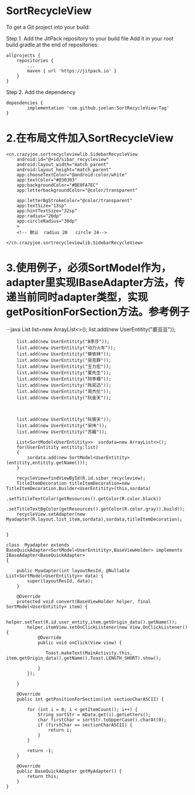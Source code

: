 # SortRecycleView

To get a Git project into your build:

Step 1. Add the JitPack repository to your build file
Add it in your root build.gradle at the end of repositories:

	allprojects {
		repositories {
			...
			maven { url 'https://jitpack.io' }
		}
	}
Step 2. Add the dependency

	dependencies {
	        implementation 'com.github.joelan:SortRecycleView:Tag'
	}


# 2.在布局文件加入SortRecycleView

    <cn.crazyjoe.sortrecycleviewlib.SidebarRecycleView
        android:id="@+id/sibar_recycleview"
        android:layout_width="match_parent"
        android:layout_height="match_parent"
        app:chooseTextColor="@android:color/white"
        app:textColor="#030303"
        app:backgroundColor="#BE0FA7EC"
        app:letterbackgroundColor="@color/transparent"

        app:letterBgStrokeColor="@color/transparent"
        app:textSize="13sp"
        app:hintTextSize="32sp"
        app:radius="26dp"
        app:circleRadius="30dp"
        >
        <!-- 默认  radius 20   circle 24-->

    </cn.crazyjoe.sortrecycleviewlib.SidebarRecycleView>





# 3.使用例子，必须SortModel作为，adapter里实现IBaseAdapter方法，传递当前同时adapter类型，实现 getPositionForSection方法。参考例子

···java
List<UserEntitity>  list=new ArrayList<>();
        list.add(new UserEntitity("裘豆豆"));

        list.add(new UserEntitity("B李莎"));
        list.add(new UserEntitity("动力火车"));
        list.add(new UserEntitity("蔡依林"));
        list.add(new UserEntitity("吴克群"));
        list.add(new UserEntitity("王力宏"));
        list.add(new UserEntitity("夏先生"));
        list.add(new UserEntitity("阿李珊"));
        list.add(new UserEntitity("陈奕迅"));
        list.add(new UserEntitity("周杰伦"));
        list.add(new UserEntitity("阮金天"));



        list.add(new UserEntitity("阮银天"));
        list.add(new UserEntitity("宋伟"));
        list.add(new UserEntitity("苏醒"));

        List<SortModel<UserEntitity>>  sordata=new ArrayList<>();
        for(UserEntitity entitity:list)
        {
            sordata.add(new SortModel<UserEntitity>(entitity,entitity.getName()));
        }

        recycleView=findViewById(R.id.sibar_recycleview);
        TitleItemDecoration titleItemDecoration=new TitleItemDecoration.Builder<UserEntitity>(this,sordata)
                .setTitileTextColor(getResources().getColor(R.color.black))
                .setTitleTextBgColor(getResources().getColor(R.color.gray)).build();
        recycleView.setAdapter(new Myadapter(R.layout.list_item,sordata),sordata,titleItemDecoration);


    }

    class  Myadapter extends BaseQuickAdapter<SortModel<UserEntitity>,BaseViewHolder> implements IBaseAdapter<BaseQuickAdapter>
    {

        public Myadapter(int layoutResId, @Nullable List<SortModel<UserEntitity>> data) {
            super(layoutResId, data);
        }

        @Override
        protected void convert(BaseViewHolder helper, final SortModel<UserEntitity> item) {

            helper.setText(R.id.user_entity,item.getOrigin_data().getName());
            helper.itemView.setOnClickListener(new View.OnClickListener() {
                @Override
                public void onClick(View view) {

                   Toast.makeText(MainActivity.this, item.getOrigin_data().getName(),Toast.LENGTH_SHORT).show();

                }
            });

        }

        @Override
        public int getPositionForSection(int sectionCharASCII) {

            for (int i = 0; i < getItemCount(); i++) {
                String sortStr = mData.get(i).getLetters();
                char firstChar = sortStr.toUpperCase().charAt(0);
                if (firstChar == sectionCharASCII) {
                    return i;
                }
            }

            return -1;
        }

        @Override
        public BaseQuickAdapter getMyAdapter() {
            return this;
        }
    }
```java

